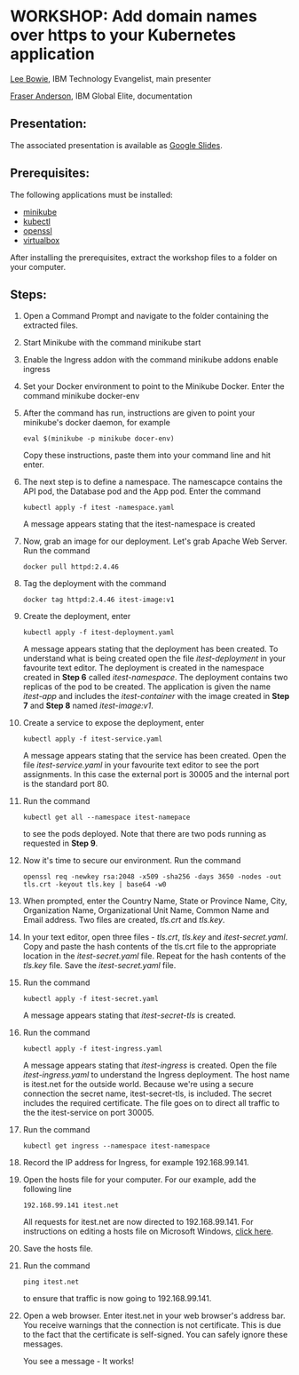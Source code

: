 # WORKSHOP: Add domain names over https to your Kubernetes application

[Lee Bowie](https://www.linkedin.com/in/lee-bowie/), IBM Technology Evangelist, main presenter

[Fraser Anderson](https://www.linkedin.com/in/fraser-anderson-ottawa/), IBM Global Elite, documentation

## Presentation:

The associated presentation is available as [Google Slides](https://ibm.biz/itest-mk8s).

## Prerequisites:

The following applications must be installed:

* [minikube](https://minikube.sigs.k8s.io/docs/) 
* [kubectl](https://kubernetes.io/docs/tasks/tools/install-kubectl/) 
* [openssl](https://wiki.openssl.org/index.php/Binaries)
* [virtualbox](https://www.virtualbox.org/wiki/Downloads)

After installing the prerequisites, extract the workshop files to a folder on your computer.

## Steps:

 1. Open a Command Prompt and navigate to the folder containing the extracted files.
 
 2. Start Minikube with the command
        minikube start
 
 3. Enable the Ingress addon with the command
        minikube addons enable ingress
 
 4. Set your Docker environment to point to the Minikube Docker. Enter the command
        minikube docker-env
        
 5. After the command has run, instructions are given to point your minikube's docker daemon, for example
 
        eval $(minikube -p minikube docer-env)

    Copy these instructions, paste them into your command line and hit enter.
    
 6. The next step is to define a namespace. The namescapce contains the API pod, the Database pod and the App pod. Enter the command
 
        kubectl apply -f itest -namespace.yaml

    A message appears stating that the itest-namespace is created
    
 7. Now, grab an image for our deployment. Let's grab Apache Web Server. Run the command

        docker pull httpd:2.4.46
        
 8. Tag the deployment with the command
 
        docker tag httpd:2.4.46 itest-image:v1
 
 9. Create the deployment, enter 
    
        kubectl apply -f itest-deployment.yaml

    A message appears stating that the deployment has been created. To understand what is being created open the file *itest-deployment* in your favourite text editor. The deployment is created in the namespace created in **Step 6** called *itest-namespace*. The deployment contains two replicas of the pod to be created. The application is given the name *itest-app* and includes the *itest-container* with the image created in **Step 7** and **Step 8** named *itest-image:v1*.
10. Create a service to expose the deployment, enter 
    
        kubectl apply -f itest-service.yaml

    A message appears stating that the service has been created. Open the file *itest-service.yaml* in your favourite text editor to see the port assignments. In this case the external port is 30005 and the internal port is the standard port 80.

11. Run the command 
    
        kubectl get all --namespace itest-namepace 
    
    to see the pods deployed. Note that there are two pods running as requested in **Step 9**.
    
12. Now it's time to secure our environment. Run the command 
    
        openssl req -newkey rsa:2048 -x509 -sha256 -days 3650 -nodes -out tls.crt -keyout tls.key | base64 -w0
        
13.  When prompted, enter the Country Name, State or Province Name, City, Organization Name, Organizational Unit Name, Common Name and Email address. Two files are created, *tls.crt* and *tls.key*.

14. In your text editor, open three files - *tls.crt*, *tls.key* and *itest-secret.yaml*. Copy and paste the hash contents of the tls.crt file to the appropriate location in the *itest-secret.yaml* file. Repeat for the hash contents of the *tls.key* file. Save the *itest-secret.yaml* file.

15. Run the command 
    
        kubectl apply -f itest-secret.yaml

    A message appears stating that *itest-secret-tls* is created.

16. Run the command
    
        kubectl apply -f itest-ingress.yaml

    A message appears stating that *itest-ingress* is created. Open the file *itest-ingress.yaml* to understand the Ingress deployment. The host name is itest.net for the outside world. Because we're using a secure connection the secret name, itest-secret-tls, is included. The secret includes the required certificate. The file goes on to direct all traffic to the the itest-service on port 30005.

17. Run the command
    
        kubectl get ingress --namespace itest-namespace

18. Record the IP address for Ingress, for example 192.168.99.141.

19. Open the hosts file for your computer. For our example, add the following line

        192.168.99.141 itest.net

    All requests for itest.net are now directed to 192.168.99.141. For instructions on editing a hosts file on Microsoft Windows, [click here](https://www.groovypost.com/howto/edit-hosts-file-windows-10/).

20. Save the hosts file.

21. Run the command 

        ping itest.net 

    to ensure that traffic is now going to 192.168.99.141.

22. Open a web browser. Enter itest.net in your web browser's address bar. You receive warnings that the connection is not certificate. This is due to the fact that the certificate is self-signed. You can safely ignore these messages.

    You see a message - It works!
